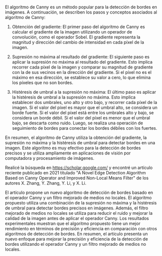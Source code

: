 El algoritmo de Canny es un método popular para la detección de bordes en imágenes. A continuación, se describen los pasos y conceptos asociados al algoritmo de Canny:

1. Obtención del gradiente: El primer paso del algoritmo de Canny es calcular el gradiente de la imagen utilizando un operador de convolución, como el operador Sobel. El gradiente representa la magnitud y dirección del cambio de intensidad en cada píxel de la imagen.

2. Supresión no máxima al resultado del gradiente: El siguiente paso es aplicar la supresión no máxima al resultado del gradiente. Esto implica recorrer cada píxel de la imagen y comparar su magnitud de gradiente con la de sus vecinos en la dirección del gradiente. Si el píxel no es el máximo en esa dirección, se establece su valor a cero, lo que elimina los píxeles que no son bordes.

3. Histéresis de umbral a la supresión no máxima: El último paso es aplicar la histéresis de umbral a la supresión no máxima. Esto implica establecer dos umbrales, uno alto y otro bajo, y recorrer cada píxel de la imagen. Si el valor del píxel es mayor que el umbral alto, se considera un borde fuerte. Si el valor del píxel está entre los umbrales alto y bajo, se considera un borde débil. Si el valor del píxel es menor que el umbral bajo, se descarta como ruido. Luego, se realiza una operación de seguimiento de bordes para conectar los bordes débiles con los fuertes.

En resumen, el algoritmo de Canny utiliza la obtención del gradiente, la supresión no máxima y la histéresis de umbral para detectar bordes en una imagen. Este algoritmo es muy efectivo para la detección de bordes precisos y se utiliza ampliamente en aplicaciones de visión por computadora y procesamiento de imágenes.

Realicé la búsqueda en https://scholar.google.com/ y encontré un artículo reciente publicado en 2021 titulado "A Novel Edge Detection Algorithm Based on Canny Operator and Improved Non-Local Means Filter" de los autores X. Zhang, Y. Zhang, Y. Li, y X. Li.

El artículo propone un nuevo algoritmo de detección de bordes basado en el operador Canny y un filtro mejorado de medios no locales. El algoritmo propuesto utiliza una combinación de la supresión no máxima y la histéresis de umbral para detectar bordes precisos en imágenes. Además, el filtro mejorado de medios no locales se utiliza para reducir el ruido y mejorar la calidad de la imagen antes de aplicar el operador Canny. Los resultados experimentales muestran que el algoritmo propuesto tiene un mejor rendimiento en términos de precisión y eficiencia en comparación con otros algoritmos de detección de bordes. En resumen, el artículo presenta un nuevo enfoque para mejorar la precisión y eficiencia de la detección de bordes utilizando el operador Canny y un filtro mejorado de medios no locales.
